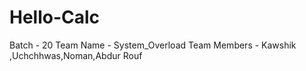 # Hello-Calc
Batch - 20
Team Name -  System_Overload
Team Members - Kawshik ,Uchchhwas,Noman,Abdur Rouf 